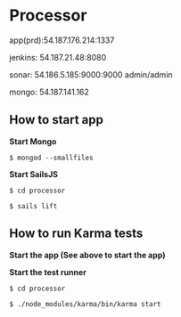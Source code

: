 # Processor


app(prd):54.187.176.214:1337

jenkins: 54.187.21.48:8080

sonar:   54.186.5.185:9000:9000	admin/admin

mongo:	 54.187.141.162


## How to start app

**Start Mongo**

`$ mongod --smallfiles`

**Start SailsJS**

`$ cd processor`

`$ sails lift`

## How to run Karma tests

**Start the app (See above to start the app)**

**Start the test runner**

`$ cd processor`

`$ ./node_modules/karma/bin/karma start`
